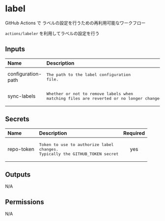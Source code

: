 # label

GitHub Actions で ラベルの設定を行うための再利用可能なワークフロー

`actions/labeler` を利用してラベルの設定を行う

<!-- actdocs start -->

## Inputs

| Name               | Description                                                                                                | Type      | Default               | Required |
| :----------------- | :--------------------------------------------------------------------------------------------------------- | :-------- | :-------------------- | :------: |
| configuration-path | <pre>The path to the label configuration file.</pre>                                                       | `string`  | `.github/labeler.yml` |    no    |
| sync-labels        | <pre>Whether or not to remove labels when matching files are reverted or no longer changed by the PR</pre> | `boolean` | `true`                |    no    |

## Secrets

| Name       | Description                                                                              | Required |
| :--------- | :--------------------------------------------------------------------------------------- | :------: |
| repo-token | <pre>Token to use to authorize label changes.<br>Typically the GITHUB_TOKEN secret</pre> |   yes    |

## Outputs

N/A

## Permissions

N/A

<!-- actdocs end -->
